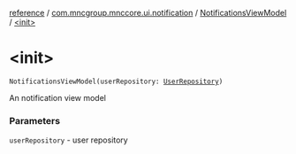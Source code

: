 [reference](../../index.md) / [com.mncgroup.mnccore.ui.notification](../index.md) / [NotificationsViewModel](index.md) / [&lt;init&gt;](./-init-.md)

# &lt;init&gt;

`NotificationsViewModel(userRepository: `[`UserRepository`](../../com.mncgroup.common.repository/-user-repository/index.md)`)`

An notification view model

### Parameters

`userRepository` - user repository